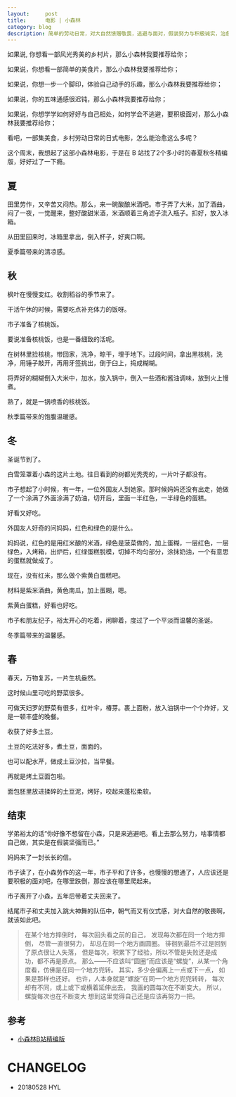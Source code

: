 ```yaml
---
layout:     post
title:      电影 | 小森林
category: blog
description: 简单的劳动日常，对大自然馈赠敬畏，逃避与面对，假装努力与积极诚实，治愈系的电影 
---
```


如果说, 你想看一部风光秀美的乡村片，那么小森林我要推荐给你；

如果说，你想看一部简单的美食片，那么小森林我要推荐给你；

如果说，你想一步一个脚印，体验自己动手的乐趣，那么小森林我要推荐给你；

如果说，你的五味通感很迟钝，那么小森林我要推荐给你；

如果说，你想学学如何好好与自己相处，如何学会不逃避，要积极面对，那么小森林我要推荐给你；

看吧，一部集美食，乡村劳动日常的日式电影，怎么能治愈这么多呢？

这个周末，我想起了这部小森林电影，于是在 B 站找了2个多小时的春夏秋冬精编版，好好过了一下瘾。


## 夏

田里劳作，又辛苦又闷热。那么，来一碗酸酿米酒吧。市子弄了大米，加了酒曲，闷了一夜，一觉醒来，整好酸甜米酒，米酒顺着三角滤子流入瓶子。扣好，放入冰箱。

从田里回来时，冰箱里拿出，倒入杯子，好爽口啊。

夏季篇带来的清凉感。

## 秋

枫叶在慢慢变红。收割稻谷的季节来了。

干活午休的时候，需要吃点补充体力的饭呀。

市子准备了核桃饭。

要说准备核桃饭，也是一番细致的活呢。

在树林里捡核桃，带回家，洗净，晾干，埋于地下。过段时间，拿出黑核桃，洗净，用锤子敲开，再用牙签挑出，倒于臼上，捣成糊糊。

将弄好的糊糊倒入大米中，加水，放入锅中，倒入一些酒和酱油调味，放到火上慢煮。

熟了，就是一锅喷香的核桃饭。

秋季篇带来的饱腹温暖感。


## 冬

圣诞节到了。

白雪笼罩着小森的这片土地。往日看到的树都光秃秃的，一片叶子都没有。

市子想起了小时候，有一年，一位外国友人到她家。那时候妈妈还没有出走，她做了一个涂满了外面涂满了奶油，切开后，里面一半红色，一半绿色的蛋糕。

好看又好吃。

外国友人好奇的问妈妈，红色和绿色的是什么。

妈妈说，红色的是用红米酿的米酒，绿色是菠菜做的，加上蛋糊，一层红色，一层绿色，入烤箱，出炉后，红绿蛋糕脱模，切掉不均匀部分，涂抹奶油，一个有意思的蛋糕就做成了。

现在，没有红米，那么做个紫黄白蛋糕吧。

材料是紫米酒曲，黄色南瓜，加上蛋糊，嗯。

紫黄白蛋糕，好看也好吃。

市子和朋友纪子，裕太开心的吃着，闲聊着，度过了一个平淡而温馨的圣诞。

冬季篇带来的温馨感。

## 春

春天，万物复苏，一片生机盎然。

这时候山里可吃的野菜很多。

可做天妇罗的野菜有很多，红叶伞，椿芽。裹上面粉，放入油锅中一个个炸好，又是一顿丰盛的晚餐。

收获了好多土豆。

土豆的吃法好多，煮土豆，面面的。

也可以配水芹，做成土豆沙拉，当早餐。

再就是烤土豆面包啦。

面包胚里放进揉碎的土豆泥，烤好，咬起来蓬松柔软。



## 结束

学弟裕太的话“你好像不想留在小森，只是来逃避吧。看上去那么努力，啥事情都自己做，其实是在假装坚强而已。”

妈妈来了一封长长的信。

市子读了，在小森劳作的这一年，市子平和了许多，也慢慢的想通了，人应该还是要积极的面对吧，在哪里跌倒，那应该在哪里爬起来。

市子离开了小森，五年后带着丈夫回来了。

结尾市子和丈夫加入跳大神舞的队伍中，朝气而又有仪式感，对大自然的敬畏啊，就该如此吧。

> 在某个地方摔倒时，
每次回头看之前的自己，
发现每次都在同一个地方摔倒，
尽管一直很努力，
却总在同一个地方画圆圈。
徘徊到最后不过是回到了原点很让人失落，
但是每次，积累下了经验，所以不管是失败还是成功，都不再是原点。
那么——不应该叫“圆圈”而应该是“螺旋”，从某一个角度看，仿佛是在同一个地方兜转。
其实，多少会偏离上一点或下一点， 如果是那样也还好。
也许，人本身就是“螺旋”在同一个地方兜兜转转， 每次却有不同，或上或下或横着延伸出去， 
我画的圆每次在不断变大。 所以，螺旋每次也在不断变大 想到这里觉得自己还是应该再努力一把。

## 参考

- [小森林B站精编版](https://www.bilibili.com/bangumi/play/ss12308?from=search&seid=8305467908800687486)



# CHANGELOG

- 20180528 HYL
